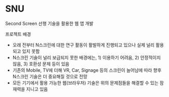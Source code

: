 # SNU
Second Screen 선행 기술을 활용한 웹 앱 개발

프로젝트 배경
- 오래 전부터 N스크린에 대한 연구 활동이 활발하게 진행되고 있으나 실제 널리 활용되고 있지 못함
- N스크린 기술이 널리 보급되지 못한 배경에는, 1) 이용하기 어려움, 2) 안정적이지 않음, 3) 호환성 문제 등이 있음
- 기존의 Mobile, TV에 더해 VR, Car, Signage 등의 스크린이 늘어남에 따라 향후 N스크린 기술은 더 중요해질 것으로 전망
- 모든 기기에서 활용 가능한 웹(브라우저) 기술은 위의 문제점들을 해결할 수 있는 잠재력을 지니고 있음
